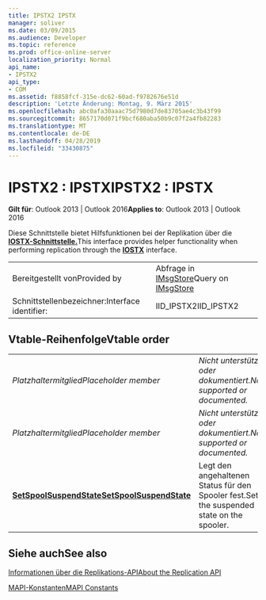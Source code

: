 ```yaml
---
title: IPSTX2 IPSTX
manager: soliver
ms.date: 03/09/2015
ms.audience: Developer
ms.topic: reference
ms.prod: office-online-server
localization_priority: Normal
api_name:
- IPSTX2
api_type:
- COM
ms.assetid: f8858fcf-315e-dc62-60ad-f9782676e51d
description: 'Letzte Änderung: Montag, 9. März 2015'
ms.openlocfilehash: abc0afa30aaac75d7980d7de83705ae4c3b43f99
ms.sourcegitcommit: 8657170d071f9bcf680aba50b9c07f2a4fb82283
ms.translationtype: MT
ms.contentlocale: de-DE
ms.lasthandoff: 04/28/2019
ms.locfileid: "33430875"
---
```

# <a name="ipstx2--ipstx"></a><span data-ttu-id="08926-103">IPSTX2 : IPSTX</span><span class="sxs-lookup"><span data-stu-id="08926-103">IPSTX2 : IPSTX</span></span>

  
  
<span data-ttu-id="08926-104">**Gilt für**: Outlook 2013 | Outlook 2016</span><span class="sxs-lookup"><span data-stu-id="08926-104">**Applies to**: Outlook 2013 | Outlook 2016</span></span> 
  
<span data-ttu-id="08926-105">Diese Schnittstelle bietet Hilfsfunktionen bei der Replikation über die **[IOSTX-Schnittstelle.](iostxiunknown.md)**</span><span class="sxs-lookup"><span data-stu-id="08926-105">This interface provides helper functionality when performing replication through the **[IOSTX](iostxiunknown.md)** interface.</span></span> 
  
|||
|:-----|:-----|
|<span data-ttu-id="08926-106">Bereitgestellt von</span><span class="sxs-lookup"><span data-stu-id="08926-106">Provided by</span></span>  <br/> |<span data-ttu-id="08926-107">Abfrage in [IMsgStore](imsgstoreimapiprop.md)</span><span class="sxs-lookup"><span data-stu-id="08926-107">Query on [IMsgStore](imsgstoreimapiprop.md)</span></span> <br/> |
|<span data-ttu-id="08926-108">Schnittstellenbezeichner:</span><span class="sxs-lookup"><span data-stu-id="08926-108">Interface identifier:</span></span>  <br/> |<span data-ttu-id="08926-109">IID_IPSTX2</span><span class="sxs-lookup"><span data-stu-id="08926-109">IID_IPSTX2</span></span>  <br/> |
   
## <a name="vtable-order"></a><span data-ttu-id="08926-110">Vtable-Reihenfolge</span><span class="sxs-lookup"><span data-stu-id="08926-110">Vtable order</span></span>

|||
|:-----|:-----|
| <span data-ttu-id="08926-111">*Platzhaltermitglied*</span><span class="sxs-lookup"><span data-stu-id="08926-111">*Placeholder member*</span></span>  <br/> | <span data-ttu-id="08926-112">*Nicht unterstützt oder dokumentiert.*</span><span class="sxs-lookup"><span data-stu-id="08926-112">*Not supported or documented.*</span></span>  <br/> |
| <span data-ttu-id="08926-113">*Platzhaltermitglied*</span><span class="sxs-lookup"><span data-stu-id="08926-113">*Placeholder member*</span></span>  <br/> | <span data-ttu-id="08926-114">*Nicht unterstützt oder dokumentiert.*</span><span class="sxs-lookup"><span data-stu-id="08926-114">*Not supported or documented.*</span></span>  <br/> |
|<span data-ttu-id="08926-115">**[SetSpoolSuspendState](ipstx2-setspoolsuspendstate.md)**</span><span class="sxs-lookup"><span data-stu-id="08926-115">**[SetSpoolSuspendState](ipstx2-setspoolsuspendstate.md)**</span></span> <br/> |<span data-ttu-id="08926-116">Legt den angehaltenen Status für den Spooler fest.</span><span class="sxs-lookup"><span data-stu-id="08926-116">Sets the suspended state on the spooler.</span></span>  <br/> |
   
## <a name="see-also"></a><span data-ttu-id="08926-117">Siehe auch</span><span class="sxs-lookup"><span data-stu-id="08926-117">See also</span></span>



[<span data-ttu-id="08926-118">Informationen über die Replikations-API</span><span class="sxs-lookup"><span data-stu-id="08926-118">About the Replication API</span></span>](about-the-replication-api.md)
  
[<span data-ttu-id="08926-119">MAPI-Konstanten</span><span class="sxs-lookup"><span data-stu-id="08926-119">MAPI Constants</span></span>](mapi-constants.md)

